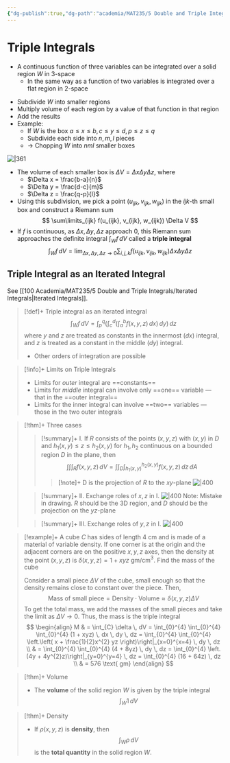 ```yaml
---
{"dg-publish":true,"dg-path":"academia/MAT235/5 Double and Triple Integrals/Triple Integrals.md","permalink":"/academia/mat-235/5-double-and-triple-integrals/triple-integrals/","tags":["lecture","math","note","todo","university"],"created":"2025-01-13T19:49:19.145-05:00","updated":"2025-01-24T19:19:47.117-05:00"}
---
```



# Triple Integrals

- A continuous function of three variables can be integrated over a solid region $W$ in 3-space
    - In the same way as a function of two variables is integrated over a flat region in 2-space

<!-- break -->
- Subdivide $W$ into smaller regions
- Multiply volume of each region by a value of that function in that region
- Add the results
- Example:
    - If $W$ is the box $a \leq x \leq b, c \leq y \leq d, p \leq z \leq q$
    - Subdivide each side into $n, m, l$ pieces
    - → Chopping $W$ into $nml$ smaller boxes

![|361](https://i.imgur.com/WuMHpN8.png)
- The volume of each smaller box is $\Delta V = \Delta x \Delta y \Delta z$, where
    - $\Delta x = \frac{b-a}{n}$
    - $\Delta y = \frac{d-c}{m}$
    - $\Delta z = \frac{q-p}{l}$
- Using this subdivision, we pick a point $(u_{ijk},v_{ijk}, w_{ijk})$ in the $ijk$-th small box and construct a Riemann sum
    $$
    \sum\limits_{ijk} f(u_{ijk}, v_{ijk}, w_{ijk}) \Delta V
    $$
- If $f$ is continuous, as $\Delta x, \Delta y, \Delta z$ approach 0, this Riemann sum approaches the definite integral $\int_{W} f \, dV$ called a **triple integral**
    $$
    \int_{W} f \, dV = \lim_{ \Delta x, \Delta y, \Delta z \to 0 } \sum_{i,j,k} f(u_{ijk}, v_{ijk}, w_{ijk}) \Delta x \Delta y \Delta z
    $$

## Triple Integral as an Iterated Integral

See [[100 Academia/MAT235/5 Double and Triple Integrals/Iterated Integrals\|Iterated Integrals]].

> [!def]+ Triple integral as an iterated integral
> $$
> \int_{W} f \, dV = \int_{p}^{q} \left( \int_{c}^{d} \left( \int_{a}^{b} f(x,y,z) \, dx  \right)  \, dy  \right)  \, dz 
> $$
> where $y$ and $z$ are treated as constants in the innermost ($dx$) integral, and $z$ is treated as a constant in the middle ($dy$) integral.
>
> - Other orders of integration are possible

> [!info]+ Limits on Triple Integrals
> - Limits for *outer* integral are ==constants==
> - Limits for *middle* integral can involve only ==one== variable — that in the ==outer integral==
> - Limits for the inner integral can involve ==two== variables — those in the two outer integrals

> [!thm]+ Three cases
>
> > [!summary]+ I.
> > If $R$ consists of the points $(x,y,z)$ with $(x,y)$ in $D$ and $h_{1}(x,y) \leq z \leq h_{2}(x,y)$ for $h_{1}, h_{2}$ continuous on a bounded region $D$ in the plane, then
> > $$
> > \int \int \int_{R} f(x,y,z) \, dV = \int \int_{D} \int_{h_{1}(x,y)}^{h_{2}(x,y)} f(x,y,z) \, dz \, dA 
> > $$
> >
> > > [!note]+ D is the projection of $R$ to the $xy$-plane
> > > ![|400](https://i.imgur.com/tg6S0wQ.png)
>
> > [!summary]+ II. Exchange roles of $x,z$ in I.
> > ![|400](https://i.imgur.com/Pbgfkv7.png)
> > Note: Mistake in drawing. $R$ should be the 3D region, and $D$ should be the projection on the $yz$-plane
>
> > [!summary]+ III. Exchange roles of $y, z$ in I.
> > ![|400](https://i.imgur.com/OWtOYOQ.png)

> [!example]+ A cube $C$ has sides of length 4 cm and is made of a material of variable density. If one corner is at the origin and the adjacent corners are on the positive $x, y, z$ axes, then the density at the point $(x, y, z)$ is $\delta(x, y, z) = 1 + xyz$ gm/cm$^{3}$. Find the mass of the cube
>
> Consider a small piece $\Delta V$ of the cube, small enough so that the density remains close to constant over the piece. Then,
> $$
> \text{Mass of small piece} = \text{Density} \cdot \text{Volume} \approx \delta(x, y, z) \Delta V
> $$
> To get the total mass, we add the masses of the small pieces and take the limit as $\Delta V \to 0$. Thus, the mass is the triple integral
> $$
> \begin{align}
> M & = \int_{C} \delta \, dV = \int_{0}^{4} \int_{0}^{4} \int_{0}^{4} (1 + xyz) \, dx  \, dy  \, dz = \int_{0}^{4} \int_{0}^{4} \left.\left( x + \frac{1}{2}x^{2} yz \right)\right|_{x=0}^{x=4}  \, dy  \, dz \\
>  & = \int_{0}^{4} \int_{0}^{4} (4 + 8yz) \, dy \, dz = \int_{0}^{4} \left.(4y + 4y^{2}z)\right|_{y=0}^{y=4} \, dz = \int_{0}^{4} (16 + 64z) \, dz \\
>  & = 576 \text{ gm}
> \end{align}
> $$

> [!thm]+ Volume
> - The **volume** of the solid region $W$ is given by the triple integral
> $$
> \int_{W} 1 \, dV
> $$

> [!thm]+ Density
> - If $\rho(x,y,z)$ is **density**, then
>     $$
>     \int_{W}\rho\,dV
>     $$
> is the **total quantity** in the solid region $W$.
